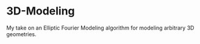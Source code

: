 # 3D-Modeling
My take on an Elliptic Fourier Modeling algorithm for modeling arbitrary 3D geometries.
